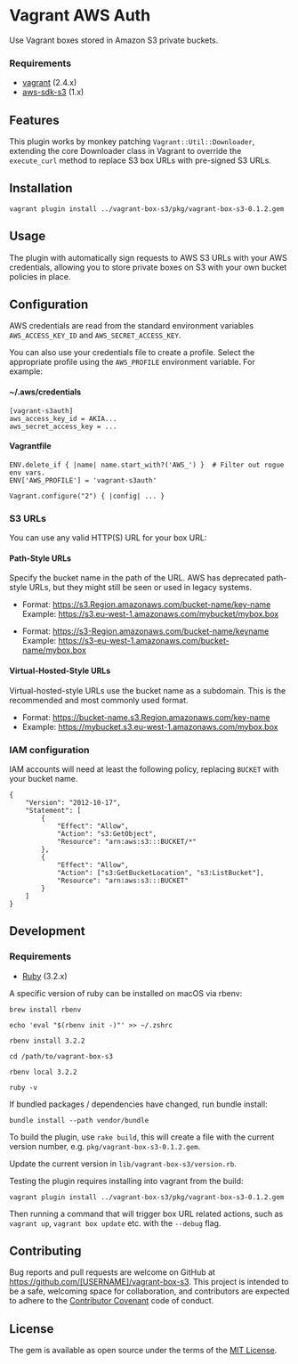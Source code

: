 # Vagrant AWS Auth

Use Vagrant boxes stored in Amazon S3 private buckets.

### Requirements

- [vagrant](https://developer.hashicorp.com/vagrant/install?product_intent=vagrant) (2.4.x)
- [aws-sdk-s3](https://rubygems.org/gems/aws-sdk-s3/versions/1.143.0) (1.x)

## Features

This plugin works by monkey patching `Vagrant::Util::Downloader`, extending the core Downloader class in Vagrant to
override the `execute_curl` method to replace S3 box URLs with pre-signed S3 URLs.

## Installation

    vagrant plugin install ../vagrant-box-s3/pkg/vagrant-box-s3-0.1.2.gem

## Usage

The plugin with automatically sign requests to AWS S3 URLs with your AWS credentials, allowing you to store private
boxes on S3 with your own bucket policies in place.

## Configuration

AWS credentials are read from the standard environment variables `AWS_ACCESS_KEY_ID` and `AWS_SECRET_ACCESS_KEY`.

You can also use your credentials file to create a profile. Select the appropriate profile using the `AWS_PROFILE` environment variable. For example:

#### ~/.aws/credentials

    [vagrant-s3auth]
    aws_access_key_id = AKIA...
    aws_secret_access_key = ...

#### Vagrantfile

    ENV.delete_if { |name| name.start_with?('AWS_') }  # Filter out rogue env vars.
    ENV['AWS_PROFILE'] = 'vagrant-s3auth'

    Vagrant.configure("2") { |config| ... }

### S3 URLs

You can use any valid HTTP(S) URL for your box URL:

#### Path-Style URLs

Specify the bucket name in the path of the URL. AWS has deprecated path-style URLs, but they might still be seen or used in legacy systems.

- Format: https://s3.Region.amazonaws.com/bucket-name/key-name
  Example: https://s3.eu-west-1.amazonaws.com/mybucket/mybox.box

- Format: https://s3-Region.amazonaws.com/bucket-name/keyname
  Example: https://s3-eu-west-1.amazonaws.com/bucket-name/mybox.box

#### Virtual-Hosted-Style URLs
Virtual-hosted-style URLs use the bucket name as a subdomain. This is the recommended and most commonly used format.

- Format: https://bucket-name.s3.Region.amazonaws.com/key-name
- Example: https://mybucket.s3.eu-west-1.amazonaws.com/mybox.box

### IAM configuration

IAM accounts will need at least the following policy, replacing `BUCKET` with your bucket name.

    {
        "Version": "2012-10-17",
        "Statement": [
            {
                "Effect": "Allow",
                "Action": "s3:GetObject",
                "Resource": "arn:aws:s3:::BUCKET/*"
            },
            {
                "Effect": "Allow",
                "Action": ["s3:GetBucketLocation", "s3:ListBucket"],
                "Resource": "arn:aws:s3:::BUCKET"
            }
        ]
    }

## Development

### Requirements

- [Ruby](https://www.ruby-lang.org/en/downloads/) (3.2.x)

A specific version of ruby can be installed on macOS via rbenv:

    brew install rbenv

    echo 'eval "$(rbenv init -)"' >> ~/.zshrc

    rbenv install 3.2.2

    cd /path/to/vagrant-box-s3

    rbenv local 3.2.2

    ruby -v

If bundled packages / dependencies have changed, run bundle install:

    bundle install --path vendor/bundle

To build the plugin, use `rake build`, this will create a file with the current version number, e.g. `pkg/vagrant-box-s3-0.1.2.gem`.

Update the current version in `lib/vagrant-box-s3/version.rb`.

Testing the plugin requires installing into vagrant from the build:

    vagrant plugin install ../vagrant-box-s3/pkg/vagrant-box-s3-0.1.2.gem

Then running a command that will trigger box URL related actions, such as `vagrant up`, `vagrant box update` etc. with the `--debug` flag.

## Contributing

Bug reports and pull requests are welcome on GitHub at https://github.com/[USERNAME]/vagrant-box-s3. 
This project is intended to be a safe, welcoming space for collaboration, and contributors are expected to adhere to the [Contributor Covenant](http://contributor-covenant.org) code of conduct.

## License

The gem is available as open source under the terms of the [MIT License](https://opensource.org/licenses/MIT).
